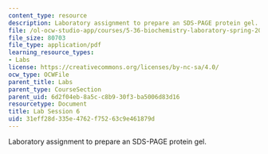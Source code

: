 ```yaml
---
content_type: resource
description: Laboratory assignment to prepare an SDS-PAGE protein gel.
file: /ol-ocw-studio-app/courses/5-36-biochemistry-laboratory-spring-2009/31eff28d335e4762f75263c9e461879d_ses6.pdf
file_size: 80703
file_type: application/pdf
learning_resource_types:
- Labs
license: https://creativecommons.org/licenses/by-nc-sa/4.0/
ocw_type: OCWFile
parent_title: Labs
parent_type: CourseSection
parent_uid: 6d2f04eb-8a5c-c8b9-30f3-ba5006d83d16
resourcetype: Document
title: Lab Session 6
uid: 31eff28d-335e-4762-f752-63c9e461879d
---
```

Laboratory assignment to prepare an SDS-PAGE protein gel.